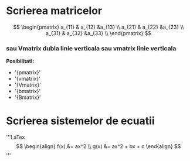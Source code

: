# Scrierea matricelor
$$
\begin{pmatrix}
a_{11} & a_{12} &a_{13} \\
a_{21} & a_{22} &a_{23} \\
a_{31} & a_{32} &a_{33} \\
\end{pmatrix}
$$
### sau Vmatrix dubla linie verticala sau vmatrix linie verticala

**Posibilitati:**
- '{pmatrix}'
- '{vmatrix}'
- '{Vmatrix}'
- '{bmatrix}'
- '{Bmatrix}'

# Scrierea sistemelor de ecuatii

'''LaTex
$$
\begin{align}
f(x) &= ax^2 \\
g(x) &= ax^2 + bx + c
\end{align}
$$
'''
